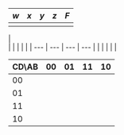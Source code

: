 
| $w$ | $x$ | $y$ | $z$ | $F$ |
| --- | --- | --- | --- | --- |
|     |     |     |     |     |
|  
|     |     |     |     |
| --- | --- | --- | --- |
|     |     |     |     |

| CD\\AB | 00  | 01  | 11  | 10  |
| ------ | --- | --- | --- | --- |
| 00     |     |     |     |     |
| 01     |     |     |     |     |
| 11     |     |     |     |     |
| 10     |     |     |     |     |
